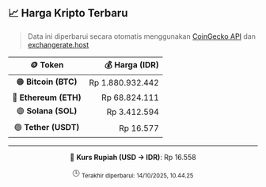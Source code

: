 

<!-- HARGA_KRIPTO -->
## 📈 Harga Kripto Terbaru

> Data ini diperbarui secara otomatis menggunakan [CoinGecko API](https://www.coingecko.com/) dan [exchangerate.host](https://exchangerate.host/)

<div align="center">

| 🪙 Token | 💰 Harga (IDR) |
|:------:|---------------:|
| 🟠 **Bitcoin (BTC)**   | Rp 1.880.932.442 |
| 🔵 **Ethereum (ETH)**  | Rp 68.824.111 |
| 🟣 **Solana (SOL)**    | Rp 3.412.594 |
| 🟢 **Tether (USDT)**   | Rp 16.577 |

---

💱 **Kurs Rupiah (USD → IDR)**: Rp 16.558

🕒 <sub>Terakhir diperbarui: 14/10/2025, 10.44.25</sub>

</div>
<!-- /HARGA_KRIPTO -->